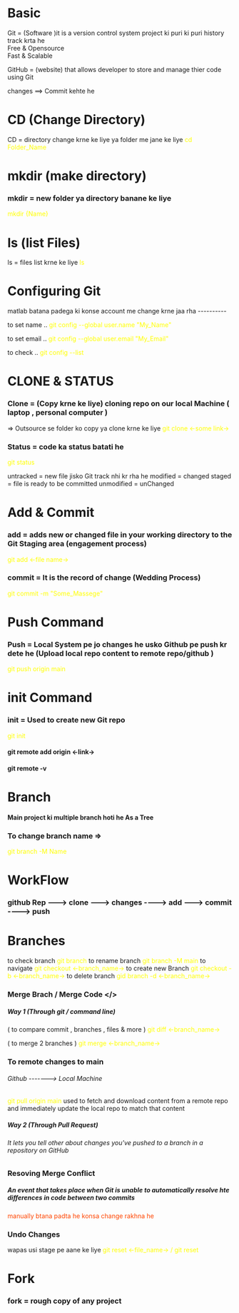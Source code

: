 # Basic 

<span style="color : yellow"></span>


Git = (Software )it is a version control system project ki puri ki puri history track krta he </br>
Free & Opensource </br>
Fast & Scalable 

GitHub = (website) that allows developer to store and manage thier code using Git 
<!--! https://github.com -->

changes ==> Commit kehte he 

# CD (Change Directory)
CD = directory change krne ke liye ya folder me jane ke liye 
<span style="color : yellow">
 cd Folder_Name 
</span>

# mkdir (make directory)
### mkdir = new folder ya directory banane ke liye 
<span style="color : yellow">
mkdir {Name} </span>


# ls (list Files)
ls = files list krne ke liye 
<span style="color : yellow">
ls</span>


# Configuring Git 
matlab batana padega ki konse account me change krne jaa rha ----------

to set name ..
<span style="color : yellow">
git config --global user.name "My_Name" 
</span>


to set email ..
<span style="color : yellow">
git config --global user.email "My_Email" 
</span>


to check .. 
<span style="color : yellow">
git config --list 
</span>

# CLONE & STATUS 

### Clone = (Copy krne ke liye) cloning repo on our local Machine ( laptop , personal computer ) 
 => Outsource se folder ko copy ya clone krne ke liye 
<span style="color : yellow">
git clone <-some link->
</span>

### Status = code ka status batati he 
<span style="color : yellow">
git status
</span>

untracked = new file jisko Git track nhi kr rha he
modified = changed 
staged = file is ready to be committed 
unmodified = unChanged 



# Add & Commit 
### add = adds new or changed file in your working directory to the Git Staging area (engagement process)
<span style="color : yellow">
git add <-file name-> 
</span>

### commit = It is the record of change (Wedding Process)
<span style="color : yellow">
git commit -m "Some_Massege" </span>

# Push Command 
### Push = Local System pe jo changes he usko Github pe push kr dete he (Upload local repo content to remote repo/github )
<span style="color : yellow">
git push origin main
</span>


# init Command 
### init = Used to create new Git repo 
<span style="color : yellow">
git init </span>

#### git remote add origin <-link->
#### git remote -v

# Branch 
#### Main project ki multiple branch hoti he As a Tree 
### To change branch name => 
<span style="color : yellow">
git branch -M Name
</span>


# WorkFlow 
### github Rep ---> clone ---> changes ----> add ---> commit ----> push 


# Branches 

to check branch 
<span style="color : yellow"> git branch</span>
to rename branch 
<span style="color : yellow"> git branch -M main</span>
to navigate
<span style="color : yellow">git checkout <-branch_name-> </span>
to create new Branch
<span style="color : yellow"> git checkout -b <-branch_name-> </span>
to delete branch
<span style="color : yellow"> gid branch -d <-branch_name-> </span>


### Merge Brach / Merge Code </>
##### Way 1 (Through git / command line)
( to compare commit , branches , files & more )
<span style="color : yellow">
git diff <-branch_name-> 
</span>

( to merge 2 branches )
<span style="color : yellow">
git merge <-branch_name-> 
</span>

### To remote changes to main 
###### Github -------> Local Machine
<span style="color : yellow">
git pull origin main </span>
used to fetch and download content from a remote repo and immediately update the local repo to match that content 


##### Way 2 (Through Pull Request)
###### It lets you tell other about changes you've pushed to a branch in a repository on GitHub

### Resoving Merge Conflict 
##### An event that takes place when Git is unable to automatically resolve hte differences in code between two commits

<span style="color : orangered">
manually btana padta he konsa change rakhna he </span>

### Undo Changes 
wapas usi stage pe aane ke liye 
<span style="color : yellow">
git reset <-file_name-> / git reset </span>



# Fork 
### fork = rough copy of any project 


